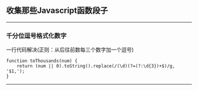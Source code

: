 ## 收集那些Javascript函数段子

------
### 千分位逗号格式化数字
一行代码解决(正则：从后往前数每三个数字加一个逗号)
```
function toThousands(num) {
    return (num || 0).toString().replace(/(\d)(?=(?:\d{3})+$)/g, '$1,');
}
```
------